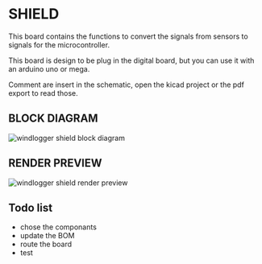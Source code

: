 # SHIELD
This board contains the functions to convert the signals from sensors to signals for the microcontroller.

This board is design to be plug in the digital board, but you can use it with an arduino uno or mega.

Comment are insert in the schematic, open the kicad project or the pdf export to read those.

## BLOCK DIAGRAM
![windlogger shield block diagram](/Hardware/shield/shield_bd.png)

## RENDER PREVIEW
![windlogger shield render preview](/Hardware/shield/shield_pcb.png)

## Todo list
- chose the componants
- update the BOM
- route the board
- test
